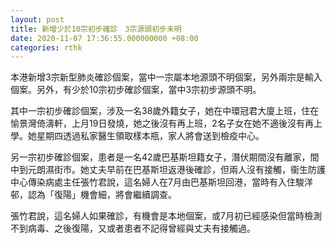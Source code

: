 ```yaml
---
layout: post
title: 新增少於10宗初步確診　3宗源頭初步未明
date: 2020-11-07 17:36:55.000000000 +08:00
categories: rthk
---
```


本港新增3宗新型肺炎確診個案，當中一宗屬本地源頭不明個案，另外兩宗是輸入個案。另外，有少於10宗初步確診個案，當中3宗初步源頭不明。

其中一宗初步確診個案，涉及一名38歲外籍女子，她在中環冠君大廈上班，住在愉景灣倚濤軒，上月19日發燒，她之後沒有再上班，2名子女在她不適後沒有再上學。她星期四透過私家醫生領取樣本瓶，家人將會送到檢疫中心。

另一宗初步確診個案，患者是一名42歲巴基斯坦籍女子，潛伏期間沒有離家，間中到元朗濕街市。她丈夫早前在巴基斯坦返港後確診，但兩人沒有接觸，衞生防護中心傳染病處主任張竹君說，這名婦人在7月由巴基斯坦回港，當時有入住駿洋邨，認為「復陽」機會細，將會繼續調查。

張竹君說，這名婦人如果確診，有機會是本地個案，或7月初已經感染但當時檢測不到病毒、之後復陽，又或者患者不記得曾經與丈夫有接觸過。
